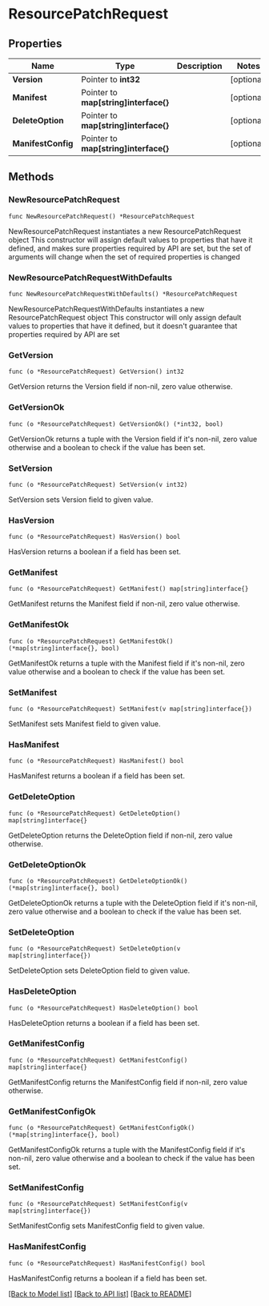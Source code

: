 # ResourcePatchRequest

## Properties

Name | Type | Description | Notes
------------ | ------------- | ------------- | -------------
**Version** | Pointer to **int32** |  | [optional] 
**Manifest** | Pointer to **map[string]interface{}** |  | [optional] 
**DeleteOption** | Pointer to **map[string]interface{}** |  | [optional] 
**ManifestConfig** | Pointer to **map[string]interface{}** |  | [optional] 

## Methods

### NewResourcePatchRequest

`func NewResourcePatchRequest() *ResourcePatchRequest`

NewResourcePatchRequest instantiates a new ResourcePatchRequest object
This constructor will assign default values to properties that have it defined,
and makes sure properties required by API are set, but the set of arguments
will change when the set of required properties is changed

### NewResourcePatchRequestWithDefaults

`func NewResourcePatchRequestWithDefaults() *ResourcePatchRequest`

NewResourcePatchRequestWithDefaults instantiates a new ResourcePatchRequest object
This constructor will only assign default values to properties that have it defined,
but it doesn't guarantee that properties required by API are set

### GetVersion

`func (o *ResourcePatchRequest) GetVersion() int32`

GetVersion returns the Version field if non-nil, zero value otherwise.

### GetVersionOk

`func (o *ResourcePatchRequest) GetVersionOk() (*int32, bool)`

GetVersionOk returns a tuple with the Version field if it's non-nil, zero value otherwise
and a boolean to check if the value has been set.

### SetVersion

`func (o *ResourcePatchRequest) SetVersion(v int32)`

SetVersion sets Version field to given value.

### HasVersion

`func (o *ResourcePatchRequest) HasVersion() bool`

HasVersion returns a boolean if a field has been set.

### GetManifest

`func (o *ResourcePatchRequest) GetManifest() map[string]interface{}`

GetManifest returns the Manifest field if non-nil, zero value otherwise.

### GetManifestOk

`func (o *ResourcePatchRequest) GetManifestOk() (*map[string]interface{}, bool)`

GetManifestOk returns a tuple with the Manifest field if it's non-nil, zero value otherwise
and a boolean to check if the value has been set.

### SetManifest

`func (o *ResourcePatchRequest) SetManifest(v map[string]interface{})`

SetManifest sets Manifest field to given value.

### HasManifest

`func (o *ResourcePatchRequest) HasManifest() bool`

HasManifest returns a boolean if a field has been set.

### GetDeleteOption

`func (o *ResourcePatchRequest) GetDeleteOption() map[string]interface{}`

GetDeleteOption returns the DeleteOption field if non-nil, zero value otherwise.

### GetDeleteOptionOk

`func (o *ResourcePatchRequest) GetDeleteOptionOk() (*map[string]interface{}, bool)`

GetDeleteOptionOk returns a tuple with the DeleteOption field if it's non-nil, zero value otherwise
and a boolean to check if the value has been set.

### SetDeleteOption

`func (o *ResourcePatchRequest) SetDeleteOption(v map[string]interface{})`

SetDeleteOption sets DeleteOption field to given value.

### HasDeleteOption

`func (o *ResourcePatchRequest) HasDeleteOption() bool`

HasDeleteOption returns a boolean if a field has been set.

### GetManifestConfig

`func (o *ResourcePatchRequest) GetManifestConfig() map[string]interface{}`

GetManifestConfig returns the ManifestConfig field if non-nil, zero value otherwise.

### GetManifestConfigOk

`func (o *ResourcePatchRequest) GetManifestConfigOk() (*map[string]interface{}, bool)`

GetManifestConfigOk returns a tuple with the ManifestConfig field if it's non-nil, zero value otherwise
and a boolean to check if the value has been set.

### SetManifestConfig

`func (o *ResourcePatchRequest) SetManifestConfig(v map[string]interface{})`

SetManifestConfig sets ManifestConfig field to given value.

### HasManifestConfig

`func (o *ResourcePatchRequest) HasManifestConfig() bool`

HasManifestConfig returns a boolean if a field has been set.


[[Back to Model list]](../README.md#documentation-for-models) [[Back to API list]](../README.md#documentation-for-api-endpoints) [[Back to README]](../README.md)


